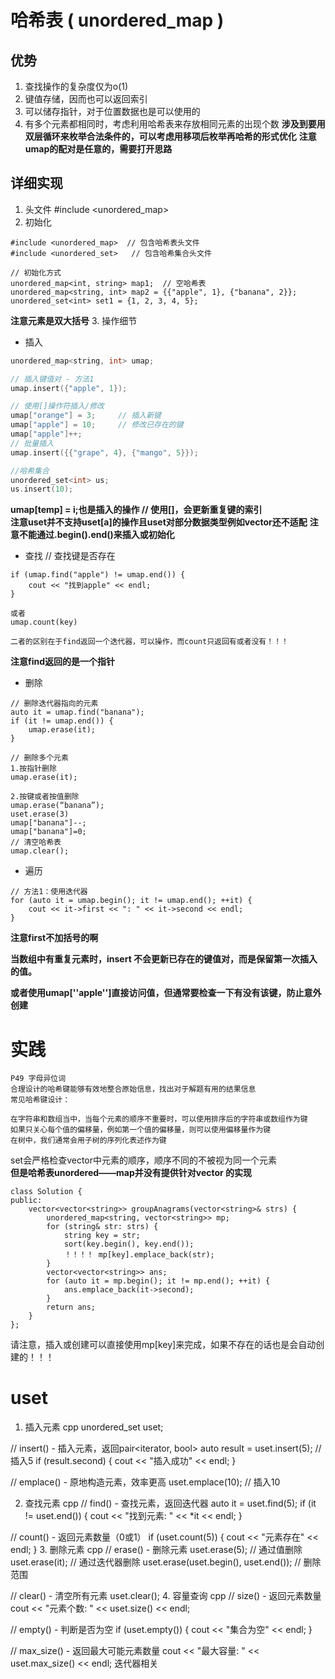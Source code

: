 # 哈希表 ( unordered_map )
## 优势
1. 查找操作的复杂度仅为o(1)
2. 键值存储，因而也可以返回索引
3. 可以储存指针，对于位置数据也是可以使用的
4. 有多个元素都相同时，考虑利用哈希表来存放相同元素的出现个数
**涉及到要用双层循环来枚举合法条件的，可以考虑用移项后枚举再哈希的形式优化**
**注意umap的配对是任意的，需要打开思路**  
## 详细实现
1. 头文件 #include <unordered_map>
2. 初始化
```
#include <unordered_map>  // 包含哈希表头文件
#include <unordered_set>   // 包含哈希集合头文件

// 初始化方式
unordered_map<int, string> map1;  // 空哈希表
unordered_map<string, int> map2 = {{"apple", 1}, {"banana", 2}};
unordered_set<int> set1 = {1, 2, 3, 4, 5};
```
**注意元素是双大括号**
3. 操作细节
- 插入
```c++
unordered_map<string, int> umap;

// 插入键值对 - 方法1
umap.insert({"apple", 1});

// 使用[]操作符插入/修改
umap["orange"] = 3;     // 插入新键
umap["apple"] = 10;     // 修改已存在的键
umap["apple"]++;
// 批量插入
umap.insert({{"grape", 4}, {"mango", 5}});

//哈希集合
unordered_set<int> us;
us.insert(10);
```
**umap[temp] = i;也是插入的操作  // 使用[]，会更新重复键的索引**  
**注意uset并不支持uset[a]的操作且uset对部分数据类型例如vector还不适配**
**注意不能通过.begin().end()来插入或初始化**
- 查找
// 查找键是否存在
```
if (umap.find("apple") != umap.end()) {
    cout << "找到apple" << endl;
}

或者
umap.count(key)

二者的区别在于find返回一个迭代器，可以操作，而count只返回有或者没有！！！
```
**注意find返回的是一个指针**
- 删除
```
// 删除迭代器指向的元素
auto it = umap.find("banana");
if (it != umap.end()) {
    umap.erase(it);
}

// 删除多个元素
1.按指针删除
umap.erase(it); 

2.按键或者按值删除
umap.erase(“banana”);
uset.erase(3)
umap["banana"]--;
umap["banana"]=0;
// 清空哈希表
umap.clear();
```
- 遍历
```
// 方法1：使用迭代器
for (auto it = umap.begin(); it != umap.end(); ++it) {
    cout << it->first << ": " << it->second << endl;
}

```
**注意first不加括号的啊**  

**当数组中有重复元素时，insert 不会更新已存在的键值对，而是保留第一次插入的值。**  

**或者使用umap[''apple'']直接访问值，但通常要检查一下有没有该键，防止意外创建**

# 实践
```
P49 字母异位词
合理设计的哈希键能够有效地整合原始信息，找出对于解题有用的结果信息
常见哈希键设计：

在字符串和数组当中，当每个元素的顺序不重要时，可以使用排序后的字符串或数组作为键
如果只关心每个值的偏移量，例如第一个值的偏移量，则可以使用偏移量作为键
在树中，我们通常会用子树的序列化表述作为键
```


set会严格检查vector中元素的顺序，顺序不同的不被视为同一个元素  
**但是哈希表unordered——map并没有提供针对vector<int> 的实现**


```
class Solution {
public:
    vector<vector<string>> groupAnagrams(vector<string>& strs) {
        unordered_map<string, vector<string>> mp;
        for (string& str: strs) {
            string key = str;
            sort(key.begin(), key.end());
            ！！！！ mp[key].emplace_back(str);
        }
        vector<vector<string>> ans;
        for (auto it = mp.begin(); it != mp.end(); ++it) {
            ans.emplace_back(it->second);
        }
        return ans;
    }
};
```
请注意，插入或创建可以直接使用mp[key]来完成，如果不存在的话也是会自动创建的！！！


# uset

1. 插入元素
cpp
unordered_set<int> uset;

// insert() - 插入元素，返回pair<iterator, bool>
auto result = uset.insert(5);  // 插入5
if (result.second) {
    cout << "插入成功" << endl;
}

// emplace() - 原地构造元素，效率更高
uset.emplace(10);  // 插入10

2. 查找元素
cpp
// find() - 查找元素，返回迭代器
auto it = uset.find(5);
if (it != uset.end()) {
    cout << "找到元素: " << *it << endl;
}

// count() - 返回元素数量（0或1）
if (uset.count(5)) {
    cout << "元素存在" << endl;
}
3. 删除元素
cpp
// erase() - 删除元素
uset.erase(5);           // 通过值删除
uset.erase(it);          // 通过迭代器删除
uset.erase(uset.begin(), uset.end());  // 删除范围

// clear() - 清空所有元素
uset.clear();
4. 容量查询
cpp
// size() - 返回元素数量
cout << "元素个数: " << uset.size() << endl;

// empty() - 判断是否为空
if (uset.empty()) {
    cout << "集合为空" << endl;
}

// max_size() - 返回最大可能元素数量
cout << "最大容量: " << uset.max_size() << endl;
迭代器相关
